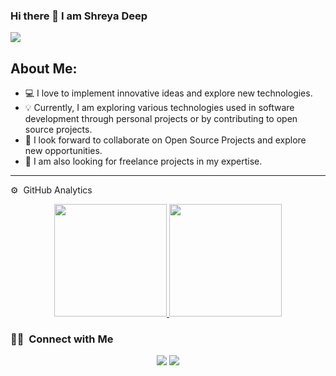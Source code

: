 ### Hi there 👋 I am Shreya Deep

<!--
**ayerhs7/ayerhs7** is a ✨ _special_ ✨ repository because its `README.md` (this file) appears on your GitHub profile.

Here are some ideas to get you started:

- 🔭 I’m currently working on ...
- 🌱 I’m currently learning ...
- 👯 I’m looking to collaborate on ...
- 🤔 I’m looking for help with ...
- 💬 Ask me about ...
- 📫 How to reach me: ...
- 😄 Pronouns: ...
- ⚡ Fun fact: ...
-->
![](https://komarev.com/ghpvc/?username=ayerhs7)


## About Me: 
- 💻 I love to implement innovative ideas and explore new technologies.
- 💡 Currently, I am exploring various technologies used in software development through personal projects or by contributing to open source projects.
- 📌 I look forward to collaborate on Open Source Projects and explore new opportunities.
- 🌱 I am also looking for freelance projects in my expertise.
  
<hr /> 

⚙️ &nbsp;GitHub Analytics

<p align="center">
<a href="https://github.com/ayerhs7">
  <img height="180em" src="https://github-readme-stats-eight-theta.vercel.app/api?username=ayerhs7&show_icons=true&theme=algolia&include_all_commits=true&count_private=true"/>
  <img height="180em" src="https://github-readme-stats.vercel.app/api/top-langs/?username=ayerhs7&layout=compact&hide=html,jupyter%20notebook,vhdl"/>
</a>
</p>

### 🤝🏻 &nbsp;Connect with Me

<p align="center">
<a href="https://www.linkedin.com/in/shreya-d-77ba24191/"><img src="https://img.shields.io/badge/-Shreya%20Deep-0077B5?style=flat&logo=Linkedin&logoColor=white"/></a>
<a href="mailto:shreya.deep.7@gmail.com"><img src="https://img.shields.io/badge/-shreya.deep.7@gmail.com-D14836?style=flat&logo=Gmail&logoColor=white"/></a>
</p>
